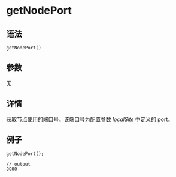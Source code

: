 # getNodePort

## 语法

`getNodePort()`

## 参数

无

## 详情

获取节点使用的端口号。该端口号为配置参数 *localSite* 中定义的 port。

## 例子

```
getNodePort();

// output
8888
```

